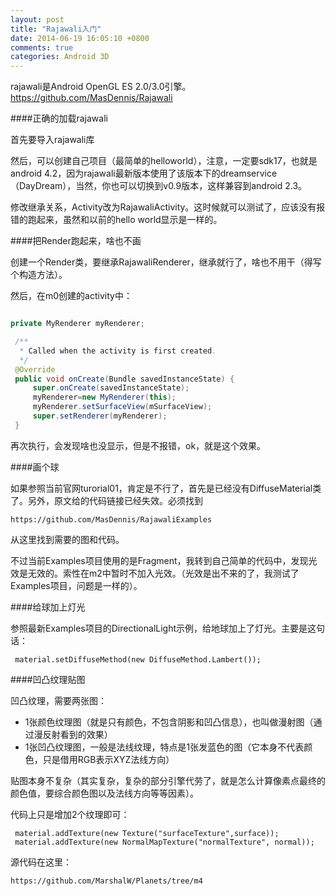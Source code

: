 ```yaml
---
layout: post
title: "Rajawali入门"
date: 2014-06-19 16:05:10 +0800
comments: true
categories: Android 3D
---
```

rajawali是Android OpenGL ES 2.0/3.0引擎。https://github.com/MasDennis/Rajawali

<!--more-->

####正确的加载rajawali

首先要导入rajawali库

然后，可以创建自己项目（最简单的helloworld），注意，一定要sdk17，也就是android 4.2，因为rajawali最新版本使用了该版本下的dreamservice（DayDream），当然，你也可以切换到v0.9版本，这样兼容到android 2.3。

修改继承关系，Activity改为RajawaliActivity。这时候就可以测试了，应该没有报错的跑起来，虽然和以前的hello world显示是一样的。

####把Render跑起来，啥也不画

创建一个Render类，要继承RajawaliRenderer，继承就行了，啥也不用干（得写个构造方法）。

然后，在m0创建的activity中：

```java

private MyRenderer myRenderer;

 /**
  * Called when the activity is first created.
  */
 @Override
 public void onCreate(Bundle savedInstanceState) {
     super.onCreate(savedInstanceState);
	 myRenderer=new MyRenderer(this);
	 myRenderer.setSurfaceView(mSurfaceView);
     super.setRenderer(myRenderer);
 }
```

再次执行，会发现啥也没显示，但是不报错，ok，就是这个效果。

####画个球

如果参照当前官网turorial01，肯定是不行了，首先是已经没有DiffuseMaterial类了。另外，原文给的代码链接已经失效。必须找到

	https://github.com/MasDennis/RajawaliExamples 

从这里找到需要的图和代码。

不过当前Examples项目使用的是Fragment，我转到自己简单的代码中，发现光效是无效的。索性在m2中暂时不加入光效。（光效是出不来的了，我测试了Examples项目，问题是一样的）。


####给球加上灯光

参照最新Examples项目的DirectionalLight示例，给地球加上了灯光。主要是这句话：

     material.setDiffuseMethod(new DiffuseMethod.Lambert());


####凹凸纹理贴图

凹凸纹理，需要两张图：


   * 1张颜色纹理图（就是只有颜色，不包含阴影和凹凸信息），也叫做漫射图（通过漫反射看到的效果）
   * 1张凹凸纹理图，一般是法线纹理，特点是1张发蓝色的图（它本身不代表颜色，只是借用RGB表示XYZ法线方向）

贴图本身不复杂（其实复杂，复杂的部分引擎代劳了，就是怎么计算像素点最终的颜色值，要综合颜色图以及法线方向等等因素）。

代码上只是增加2个纹理即可：

     material.addTexture(new Texture("surfaceTexture",surface));
     material.addTexture(new NormalMapTexture("normalTexture", normal));

源代码在这里：

	https://github.com/MarshalW/Planets/tree/m4 